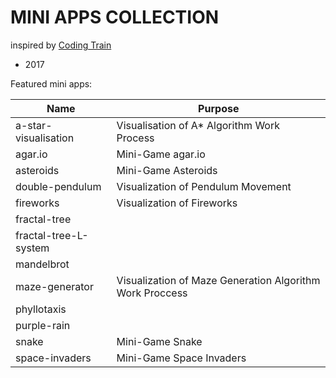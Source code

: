# MINI APPS COLLECTION
inspired by [Coding Train](https://www.youtube.com/user/shiffman)

* 2017

Featured mini apps:

| Name | Purpose |
| ------ | ------ |
| a-star-visualisation | Visualisation of A* Algorithm Work Process |
| agar.io | Mini-Game agar.io |
| asteroids | Mini-Game Asteroids |
| double-pendulum | Visualization of Pendulum Movement |
| fireworks | Visualization of Fireworks |
| fractal-tree |  |
| fractal-tree-L-system |  |
| mandelbrot |  |
| maze-generator | Visualization of Maze Generation Algorithm Work Proccess |
| phyllotaxis |  |
| purple-rain |  |
| snake | Mini-Game Snake |
| space-invaders | Mini-Game Space Invaders |
